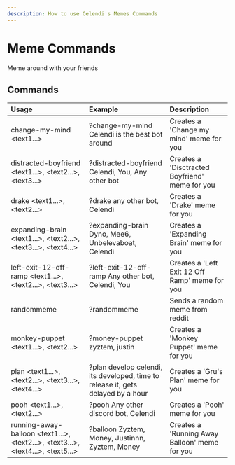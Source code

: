 ```yaml
---
description: How to use Celendi's Memes Commands
---
```

# Meme Commands

Meme around with your friends

## Commands

| Usage | Example | Description |
| :--- | :--- | :--- |
| change-my-mind &lt;text1...&gt; | ?change-my-mind Celendi is the best bot around | Creates a 'Change my mind' meme for you |  
| distracted-boyfriend &lt;text1...&gt;, &lt;text2...&gt;, &lt;text3...&gt;  | ?distracted-boyfriend Celendi, You, Any other bot | Creates a 'Disctracted Boyfriend' meme for you |
| drake &lt;text1...&gt;, &lt;text2...&gt; | ?drake any other bot, Celendi | Creates a 'Drake' meme for you |
| expanding-brain &lt;text1...&gt;, &lt;text2...&gt;, &lt;text3...&gt;, &lt;text4...&gt; | ?expanding-brain Dyno, Mee6, Unbelevaboat, Celendi | Creates a 'Expanding Brain' meme for you |
| left-exit-12-off-ramp &lt;text1...&gt;, &lt;text2...&gt;, &lt;text3...&gt; | ?left-exit-12-off-ramp Any other bot, Celendi, You | Creates a 'Left Exit 12 Off Ramp' meme for you |
| randommeme | ?randommeme | Sends a random meme from reddit |
| monkey-puppet &lt;text1...&gt;, &lt;text2...&gt; | ?money-puppet zyztem, justin | Creates a 'Monkey Puppet' meme for you |
| plan &lt;text1...&gt;, &lt;text2...&gt;, &lt;text3...&gt;, &lt;text4...&gt; | ?plan develop celendi, its developed, time to release it, gets delayed by a hour | Creates a 'Gru's Plan' meme for you |
| pooh &lt;text1...&gt;, &lt;text2...&gt; | ?pooh Any other discord bot, Celendi | Creates a 'Pooh' meme for you |
| running-away-balloon &lt;text1...&gt;, &lt;text2...&gt;, &lt;text3...&gt;, &lt;text4...&gt;, &lt;text5...&gt; | ?balloon Zyztem, Money, Justinnn, Zyztem, Money | Creates a 'Running Away Balloon' meme for you |
